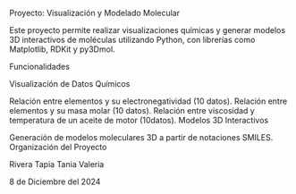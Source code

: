 Proyecto: Visualización y Modelado Molecular

Este proyecto permite realizar visualizaciones químicas y generar modelos 3D interactivos de moléculas utilizando Python, con librerías como Matplotlib, RDKit y py3Dmol.

Funcionalidades

Visualización de Datos Químicos

Relación entre elementos y su electronegatividad (10 datos).
Relación entre elementos y su masa molar (10 datos).
Relación entre viscosidad y temperatura de un aceite de motor (10datos).
Modelos 3D Interactivos

Generación de modelos moleculares 3D a partir de notaciones SMILES.
Organización del Proyecto

Rivera Tapia Tania Valeria

8 de Diciembre del 2024
